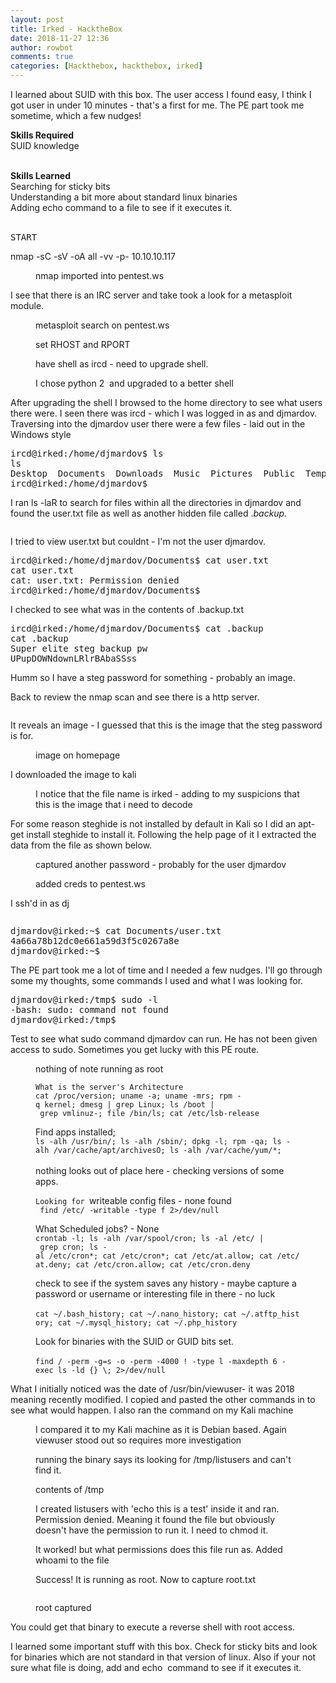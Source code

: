 ```yaml
---
layout: post
title: Irked - HacktheBox
date: 2018-11-27 12:36
author: rowbot
comments: true
categories: [Hackthebox, hackthebox, irked]
---
```

<!-- wp:paragraph -->
<p>I learned about SUID with this box. The user access I found easy, I think I got user in under 10 minutes - that's a first for me. The PE part took me sometime, which a few nudges!<br></p>
<!-- /wp:paragraph -->

<!-- wp:paragraph -->
<p><strong>Skills Required</strong><br>SUID knowledge<br><br></p>
<!-- /wp:paragraph -->

<!-- wp:paragraph -->
<p><strong>Skills Learned</strong><br>Searching for sticky bits <br>Understanding a bit more about standard linux binaries<br>Adding echo command to a file to see if it executes it.<br><br></p>
<!-- /wp:paragraph -->

<!-- wp:preformatted -->
<pre class="wp-block-preformatted">START<br></pre>
<!-- /wp:preformatted -->

<!-- wp:paragraph -->
<p>nmap -sC -sV -oA all -vv -p- 10.10.10.117</p>
<!-- /wp:paragraph -->

<!-- wp:image {"id":528} -->
<figure class="wp-block-image"><img src="http://offsecnewbie.com/wp-content/uploads/2018/11/Screenshot-from-2018-11-27-09-41-00.png" alt="" class="wp-image-528"/><figcaption>nmap imported into pentest.ws</figcaption></figure>
<!-- /wp:image -->

<!-- wp:paragraph -->
<p>I see that there is an IRC server and take took a look for a metasploit module. <br></p>
<!-- /wp:paragraph -->

<!-- wp:image {"id":493} -->
<figure class="wp-block-image"><img src="https://i1.wp.com/offsecnewbie.com/wp-content/uploads/2018/11/Screenshot-from-2018-11-26-16-23-44.png?fit=680%2C139" alt="" class="wp-image-493"/><figcaption>metasploit search on pentest.ws</figcaption></figure>
<!-- /wp:image -->

<!-- wp:image {"id":497} -->
<figure class="wp-block-image"><img src="http://offsecnewbie.com/wp-content/uploads/2018/11/Screenshot-from-2018-11-26-16-27-59.png" alt="" class="wp-image-497"/><figcaption>set RHOST and RPORT</figcaption></figure>
<!-- /wp:image -->

<!-- wp:image {"id":500} -->
<figure class="wp-block-image"><img src="http://offsecnewbie.com/wp-content/uploads/2018/11/Screenshot-from-2018-11-26-16-29-53.png" alt="" class="wp-image-500"/><figcaption>have shell as ircd - need to upgrade shell.</figcaption></figure>
<!-- /wp:image -->

<!-- wp:image {"id":501} -->
<figure class="wp-block-image"><img src="http://offsecnewbie.com/wp-content/uploads/2018/11/Screenshot-from-2018-11-26-16-30-47.png" alt="" class="wp-image-501"/><figcaption>I chose python 2&nbsp; and upgraded to a better shell</figcaption></figure>
<!-- /wp:image -->

<!-- wp:paragraph -->
<p>After upgrading the shell I browsed to the home directory to see what users there were. I seen there was ircd - which I was logged in as and djmardov. Traversing into the djmardov user there were a few files - laid out in the Windows style<br></p>
<!-- /wp:paragraph -->

<!-- wp:preformatted -->
<pre class="wp-block-preformatted">ircd@irked:/home/djmardov$ ls <br>ls <br>Desktop  Documents  Downloads  Music  Pictures  Public  Templates  Videos<br>ircd@irked:/home/djmardov$ </pre>
<!-- /wp:preformatted -->

<!-- wp:paragraph -->
<p>I ran ls -laR to search for files within all the directories in djmardov and found the user.txt file as well as another hidden file called .<em>backup</em>.<br></p>
<!-- /wp:paragraph -->

<!-- wp:image {"id":502} -->
<figure class="wp-block-image"><img src="http://offsecnewbie.com/wp-content/uploads/2018/11/Screenshot-from-2018-11-26-16-37-47.png" alt="" class="wp-image-502"/></figure>
<!-- /wp:image -->

<!-- wp:paragraph -->
<p>I tried to view user.txt but couldnt - I'm not the user djmardov.<br></p>
<!-- /wp:paragraph -->

<!-- wp:preformatted -->
<pre class="wp-block-preformatted">ircd@irked:/home/djmardov/Documents$ cat user.txt<br>cat user.txt<br>cat: user.txt: Permission denied<br>ircd@irked:/home/djmardov/Documents$ </pre>
<!-- /wp:preformatted -->

<!-- wp:paragraph -->
<p>I checked to see what was in the contents of .backup.txt<br></p>
<!-- /wp:paragraph -->

<!-- wp:preformatted -->
<pre class="wp-block-preformatted">ircd@irked:/home/djmardov/Documents$ cat .backup<br>cat .backup<br>Super elite steg backup pw<br>UPupDOWNdownLRlrBAbaSSss</pre>
<!-- /wp:preformatted -->

<!-- wp:paragraph -->
<p>Humm so I have a steg password for something - probably an image. <br></p>
<!-- /wp:paragraph -->

<!-- wp:paragraph -->
<p>Back to review the nmap scan and see there is a http server. <br></p>
<!-- /wp:paragraph -->

<!-- wp:image {"id":505} -->
<figure class="wp-block-image"><img src="http://offsecnewbie.com/wp-content/uploads/2018/11/Screenshot-from-2018-11-26-16-42-53.png" alt="" class="wp-image-505"/></figure>
<!-- /wp:image -->

<!-- wp:paragraph -->
<p>It reveals an image - I guessed that this is the image that the steg password is for.<br></p>
<!-- /wp:paragraph -->

<!-- wp:image {"id":506} -->
<figure class="wp-block-image"><img src="https://i1.wp.com/offsecnewbie.com/wp-content/uploads/2018/11/Screenshot-from-2018-11-26-16-42-25.png?fit=680%2C471" alt="" class="wp-image-506"/><figcaption>image on homepage</figcaption></figure>
<!-- /wp:image -->

<!-- wp:paragraph -->
<p>I downloaded the image to kali <br></p>
<!-- /wp:paragraph -->

<!-- wp:image {"id":507} -->
<figure class="wp-block-image"><img src="http://offsecnewbie.com/wp-content/uploads/2018/11/Screenshot-from-2018-11-26-16-45-49.png" alt="" class="wp-image-507"/><figcaption>I notice that the file name is irked - adding to my suspicions that this is the image that i need to decode</figcaption></figure>
<!-- /wp:image -->

<!-- wp:paragraph -->
<p>For some reason steghide is not installed by default in Kali so I did an apt-get install steghide to install it. Following the help page of it I extracted the data from the file as shown below. <br></p>
<!-- /wp:paragraph -->

<!-- wp:image {"id":508} -->
<figure class="wp-block-image"><img src="http://offsecnewbie.com/wp-content/uploads/2018/11/Screenshot-from-2018-11-26-16-50-03.png" alt="" class="wp-image-508"/><figcaption>captured another password - probably for the user djmardov</figcaption></figure>
<!-- /wp:image -->

<!-- wp:image {"id":525} -->
<figure class="wp-block-image"><img src="http://offsecnewbie.com/wp-content/uploads/2018/11/Screenshot-from-2018-11-26-20-45-19.png" alt="" class="wp-image-525"/><figcaption>added creds to pentest.ws</figcaption></figure>
<!-- /wp:image -->

<!-- wp:paragraph -->
<p>I ssh'd in as dj<br></p>
<!-- /wp:paragraph -->

<!-- wp:image {"id":509} -->
<figure class="wp-block-image"><img src="http://offsecnewbie.com/wp-content/uploads/2018/11/Screenshot-from-2018-11-26-16-51-39.png" alt="" class="wp-image-509"/></figure>
<!-- /wp:image -->

<!-- wp:preformatted -->
<pre class="wp-block-preformatted">djmardov@irked:~$ cat Documents/user.txt <br>4a66a78b12dc0e661a59d3f5c0267a8e<br>djmardov@irked:~$ </pre>
<!-- /wp:preformatted -->

<!-- wp:paragraph -->
<p>The PE part took me a lot of time and I needed a few nudges. I'll go through some my thoughts, some commands I used and what I was looking for. <br></p>
<!-- /wp:paragraph -->

<!-- wp:preformatted -->
<pre class="wp-block-preformatted">djmardov@irked:/tmp$ sudo -l<br>-bash: sudo: command not found<br>djmardov@irked:/tmp$ </pre>
<!-- /wp:preformatted -->

<!-- wp:paragraph -->
<p>Test to see what sudo command djmardov can run. He has not been given access to sudo. Sometimes you get lucky with this PE route.<br></p>
<!-- /wp:paragraph -->

<!-- wp:image {"id":517} -->
<figure class="wp-block-image"><img src="https://i1.wp.com/offsecnewbie.com/wp-content/uploads/2018/11/Screenshot-from-2018-11-26-20-14-42.png?fit=680%2C237" alt="" class="wp-image-517"/><figcaption>nothing of note running as root</figcaption></figure>
<!-- /wp:image -->

<!-- wp:image {"id":518} -->
<figure class="wp-block-image"><img src="http://offsecnewbie.com/wp-content/uploads/2018/11/Screenshot-from-2018-11-26-20-30-12.png" alt="" class="wp-image-518"/><figcaption><code>What is the server's Architecture cat&nbsp;/proc/version;&nbsp;uname&nbsp;-a;&nbsp;uname&nbsp;-mrs;&nbsp;rpm&nbsp;-q&nbsp;kernel;&nbsp;dmesg&nbsp;|&nbsp;grep&nbsp;Linux;&nbsp;ls&nbsp;/boot&nbsp;|&nbsp;grep&nbsp;vmlinuz-;&nbsp;file&nbsp;/bin/ls;&nbsp;cat&nbsp;/etc/lsb-release</code></figcaption></figure>
<!-- /wp:image -->

<!-- wp:image {"id":519} -->
<figure class="wp-block-image"><img src="https://i1.wp.com/offsecnewbie.com/wp-content/uploads/2018/11/Screenshot-from-2018-11-26-20-33-02.png?fit=680%2C258" alt="" class="wp-image-519"/><figcaption>Find apps installed;<br>                <code>ls&nbsp;-alh&nbsp;/usr/bin/;&nbsp;ls&nbsp;-alh&nbsp;/sbin/;&nbsp;dpkg&nbsp;-l;&nbsp;rpm&nbsp;-qa;&nbsp;ls&nbsp;-alh&nbsp;/var/cache/apt/archivesO;&nbsp;ls&nbsp;-alh&nbsp;/var/cache/yum/*;</code><br><br>nothing looks out of place here - checking versions of some apps.</figcaption></figure>
<!-- /wp:image -->

<!-- wp:image {"id":522} -->
<figure class="wp-block-image"><img src="http://offsecnewbie.com/wp-content/uploads/2018/11/Screenshot-from-2018-11-26-20-35-53.png" alt="" class="wp-image-522"/><figcaption><code>Looking for&nbsp;</code>writeable config files - none found<br><code> find&nbsp;/etc/&nbsp;-writable&nbsp;-type&nbsp;f&nbsp;2&gt;/dev/null</code></figcaption></figure>
<!-- /wp:image -->

<!-- wp:image {"id":523} -->
<figure class="wp-block-image"><img src="http://offsecnewbie.com/wp-content/uploads/2018/11/Screenshot-from-2018-11-26-20-41-15.png" alt="" class="wp-image-523"/><figcaption>What Scheduled jobs? - None<br><code>crontab&nbsp;-l;&nbsp;ls&nbsp;-alh&nbsp;/var/spool/cron;&nbsp;ls&nbsp;-al&nbsp;/etc/&nbsp;|&nbsp;grep&nbsp;cron;&nbsp;ls&nbsp;-al&nbsp;/etc/cron*;&nbsp;cat&nbsp;/etc/cron*;&nbsp;cat&nbsp;/etc/at.allow;&nbsp;cat&nbsp;/etc/at.deny;&nbsp;cat&nbsp;/etc/cron.allow;&nbsp;cat&nbsp;/etc/cron.deny</code></figcaption></figure>
<!-- /wp:image -->

<!-- wp:image {"id":530} -->
<figure class="wp-block-image"><img src="https://i2.wp.com/offsecnewbie.com/wp-content/uploads/2018/11/Screenshot-from-2018-11-27-09-55-03.png?fit=680%2C60" alt="" class="wp-image-530"/><figcaption>check to see if the system saves any history - maybe capture a password or username or interesting file in there - no luck<br><br><code>cat&nbsp;~/.bash_history;&nbsp;cat&nbsp;~/.nano_history;&nbsp;cat&nbsp;~/.atftp_history;&nbsp;cat&nbsp;~/.mysql_history;&nbsp;cat&nbsp;~/.php_history</code></figcaption></figure>
<!-- /wp:image -->

<!-- wp:image {"id":531} -->
<figure class="wp-block-image"><img src="http://offsecnewbie.com/wp-content/uploads/2018/11/imageedit_2_2236803244.png" alt="" class="wp-image-531"/><figcaption>Look for binaries with the SUID or GUID bits set. <br><br><code>find&nbsp;/&nbsp;-perm&nbsp;-g=s&nbsp;-o&nbsp;-perm&nbsp;-4000&nbsp;!&nbsp;-type&nbsp;l&nbsp;-maxdepth&nbsp;6&nbsp;-exec&nbsp;ls&nbsp;-ld&nbsp;{}&nbsp;\;&nbsp;2&gt;/dev/null</code></figcaption></figure>
<!-- /wp:image -->

<!-- wp:paragraph -->
<p>What I initially noticed was the date of /usr/bin/viewuser- it was 2018 meaning recently modified. I copied and pasted the other commands in to see what would happen. I also ran the command on my Kali machine <br></p>
<!-- /wp:paragraph -->

<!-- wp:image {"id":534} -->
<figure class="wp-block-image"><img src="https://i0.wp.com/offsecnewbie.com/wp-content/uploads/2018/11/Screenshot-from-2018-11-27-10-42-31.png?fit=680%2C328" alt="" class="wp-image-534"/><figcaption>I compared it to my Kali machine as it is Debian based. Again viewuser stood out so requires more investigation&nbsp;</figcaption></figure>
<!-- /wp:image -->

<!-- wp:image {"id":535} -->
<figure class="wp-block-image"><img src="http://offsecnewbie.com/wp-content/uploads/2018/11/Screenshot-from-2018-11-27-11-19-47.png" alt="" class="wp-image-535"/><figcaption>running the binary says its looking for /tmp/listusers and can't find it.</figcaption></figure>
<!-- /wp:image -->

<!-- wp:image {"id":536} -->
<figure class="wp-block-image"><img src="https://i2.wp.com/offsecnewbie.com/wp-content/uploads/2018/11/Screenshot-from-2018-11-27-11-21-19.png?fit=680%2C177" alt="" class="wp-image-536"/><figcaption>contents of /tmp</figcaption></figure>
<!-- /wp:image -->

<!-- wp:image {"id":537} -->
<figure class="wp-block-image"><img src="http://offsecnewbie.com/wp-content/uploads/2018/11/Screenshot-from-2018-11-27-11-22-29.png" alt="" class="wp-image-537"/><figcaption>I created listusers with 'echo this is a test' inside it and ran. Permission denied. Meaning it found the file but obviously doesn't have the permission to run it. I need to chmod it.</figcaption></figure>
<!-- /wp:image -->

<!-- wp:image {"id":538} -->
<figure class="wp-block-image"><img src="http://offsecnewbie.com/wp-content/uploads/2018/11/Screenshot-from-2018-11-27-11-24-22.png" alt="" class="wp-image-538"/><figcaption>It worked! but what permissions does this file run as. Added whoami to the file</figcaption></figure>
<!-- /wp:image -->

<!-- wp:image {"id":539} -->
<figure class="wp-block-image"><img src="http://offsecnewbie.com/wp-content/uploads/2018/11/Screenshot-from-2018-11-27-11-25-32.png" alt="" class="wp-image-539"/><figcaption>Success! It is running as root. Now to capture root.txt</figcaption></figure>
<!-- /wp:image -->

<!-- wp:image {"id":540} -->
<figure class="wp-block-image"><img src="http://offsecnewbie.com/wp-content/uploads/2018/11/Screenshot-from-2018-11-27-11-26-49.png" alt="" class="wp-image-540"/></figure>
<!-- /wp:image -->

<!-- wp:image {"id":541} -->
<figure class="wp-block-image"><img src="http://offsecnewbie.com/wp-content/uploads/2018/11/Screenshot-from-2018-11-27-11-27-00.png" alt="" class="wp-image-541"/><figcaption>root captured</figcaption></figure>
<!-- /wp:image -->

<!-- wp:paragraph -->
<p>You could get that binary to execute a reverse shell with root access.</p>
<!-- /wp:paragraph -->

<!-- wp:paragraph -->
<p>I learned some important stuff with this box. Check for sticky bits and look for binaries which are not standard in that version of linux. Also if your not sure what file is doing, add and echo&nbsp; command to see if it executes it. <br></p>
<!-- /wp:paragraph -->
